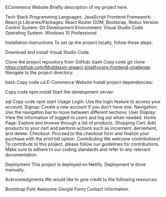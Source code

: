 ECommerce Website Briefly description of my project here.

Tech Stack Programming Languages: JavaScript Frontend Framework: React.js Libraries/Packages: React Router DOM, Bootstrap, Redux Version Control System: Git Development Environment: Visual Studio Code Operating System: Windows 10 Professional

Installation Instructions To set up the project locally, follow these steps:

Download and install Visual Studio Code.

Clone the project repository from GitHub: bash Copy code git clone https://github.com/Muddassir-ansari/-totalitycorp-frontend-challenge. Navigate to the project directory:

bash Copy code cd E-Commerce Website Install project dependencies:

Copy code npm install Start the development server:

sql Copy code npm start Usage Login: Use the login feature to access your account. Signup: Create a new account if you don't have one. Navigation: Use the navigation bar to move between different sections. User Display: View the information of logged-in users and log out when needed. Home Page: Explore and browse through a list of products. Shopping Cart: Add products to your cart and perform actions such as increment, decrement, and delete. Checkout: Proceed to the checkout form and finalize your purchase with the print bill option. Contributing We welcome contributions! To contribute to this project, please follow our guidelines for contributions. Make sure to adhere to our coding standards and refer to any relevant documentation.

Deployment This project is deployed on Netlify. Deployment is done manually.

Acknowledgments We would like to give credit to the following resources:

Bootstrap Font Awesome Google Fonts Contact Information.
